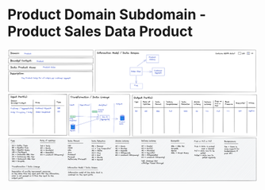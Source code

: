 # Product Domain Subdomain - Product Sales Data Product

![Order Processing](./../images/product-sales-dp.png)

